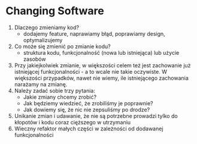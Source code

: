 # Changing Software

1. Dlaczego zmieniamy kod?
    * dodajemy feature, naprawiamy błąd, poprawiamy design, optymalizujemy
2. Co może się zmienić po zmianie kodu?
    * struktura kodu, funkcjonalność (nowa lub istniejąca) lub użycie zasobów
3. Przy jakiejkolwiek zmianie, w większości celem też jest zachowanie już istniejącej funkcjonalności - a to wcale nie
   takie oczywiste. W większości przypadków, nawet nie wiemy, ile istniejącego zachowania narażamy na zmianę.
4. Należy zadać sobie trzy pytania:
    * Jakie zmiany chcemy zrobić?
    * Jak będziemy wiedzieć, że zrobiliśmy je poprawnie?
    * Jak dowiemy się, że nic nie zepsuliśmy po drodze?
5. Unikanie zmian i udawanie, że nie są potrzebne prowadzi tylko do kłopotów i kodu coraz cięższego w utrzymaniu
6. Wieczny refaktor małych części w zależności od dodawanej funkcjonalności
